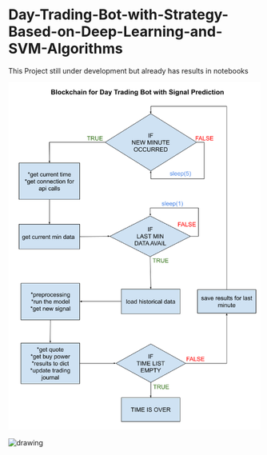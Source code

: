 # Day-Trading-Bot-with-Strategy-Based-on-Deep-Learning-and-SVM-Algorithms

This Project still under development but already has results in notebooks

<p align="center">
    <img src="pictures/blockchain.png" alt="drawing" width="800" hight="300"/>
    
<p align="left">
    <img src="cum_return_per_min_report.png" alt="drawing" width="300" hight="300"/>
    
